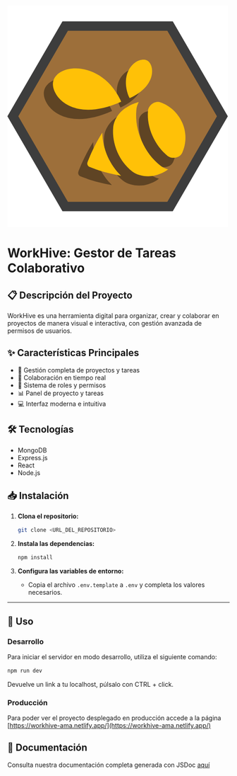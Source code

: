 ![logo WORKHIVE](./src/assets/logo.png)

# WorkHive: Gestor de Tareas Colaborativo

## 📋 Descripción del Proyecto

WorkHive es una herramienta digital para organizar, crear y colaborar en proyectos de manera visual e interactiva, con gestión avanzada de permisos de usuarios.

## ✨ Características Principales

- 🚀 Gestión completa de proyectos y tareas
- 🤝 Colaboración en tiempo real
- 🔐 Sistema de roles y permisos
- 📊 Panel de proyecto y tareas
- 💻 Interfaz moderna e intuitiva

## 🛠 Tecnologías

- MongoDB
- Express.js
- React
- Node.js

## 📥 Instalación

1. **Clona el repositorio:**

   ```bash
   git clone <URL_DEL_REPOSITORIO>
   ```

2. **Instala las dependencias:**

   ```bash
   npm install
   ```

3. **Configura las variables de entorno:**
   - Copia el archivo `.env.template` a `.env` y completa los valores necesarios.

---

## 🔧 Uso

### Desarrollo

Para iniciar el servidor en modo desarrollo, utiliza el siguiente comando:

```bash
npm run dev
```

Devuelve un link a tu localhost, púlsalo con CTRL + click.

### Producción

Para poder ver el proyecto desplegado en producción accede a la página [https://workhive-ama.netlify.app/](https://workhive-ama.netlify.app/)

## 📄 Documentación

Consulta nuestra documentación completa generada con JSDoc [aquí](https://avilrod3004.github.io/WorkHive/docs)

